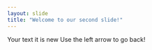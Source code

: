 ```yaml
---
layout: slide
title: "Welcome to our second slide!"
---
```

Your text it is new
Use the left arrow to go back!
